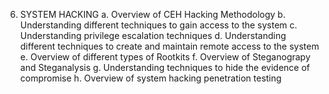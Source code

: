 6.	SYSTEM HACKING
a.	Overview of CEH Hacking Methodology
b.	Understanding different techniques to gain access to the system
c.	Understanding privilege escalation techniques
d.	Understanding different techniques to create and maintain remote access to the system
e.	Overview of different types of Rootkits
f.	Overview of Steganograpy and Steganalysis
g.	Understanding techniques to hide the evidence of compromise
h.	Overview of system hacking penetration testing
